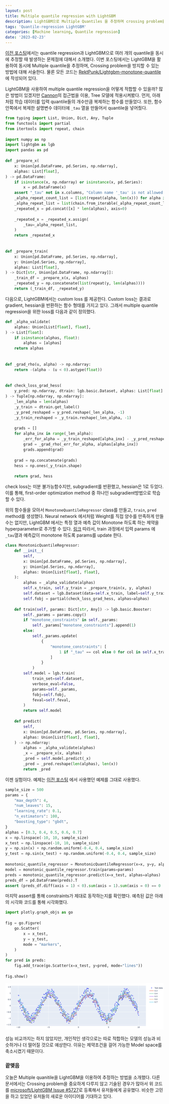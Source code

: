 ```yaml
---
layout: post
title: Multiple quantile regression with LightGBM
description: LightGBM으로 Multiple Quantiles 을 추정하며 crossing problem을 방지하는 방법을 알아보자.
tags: 'Quantile-regression LightGBM'
categories: [Machine learning, Quantile regression]
date: '2023-02-23'
---
```


[이전 포스팅](../qr-lgb/)에서는 quantile regression과 LightGBM으로 여러 개의 quantile을 동시에 추정할 때 발생하는 문제점에 대해서 소개했다. 이번 포스팅에서는 LightGBM을 활용하여 동시에 Multiple quantile을 추정하며, Crossing problem을 방지할 수 있는 방법에 대해 서술한다. 물론 모든 코드는 [RektPunk/Lightgbm-monotone-quantile](https://github.com/RektPunk/Lightgbm-monotone-quantile)에 작성되어 있다. 


LightGBM을 사용하여 multiple quantile regression을 어떻게 적합할 수 있을까? 많은 방법이 있겠지만 [Cannon](https://link.springer.com/article/10.1007/s00477-018-1573-6)의 접근법을 이용, Tree 모델에 적용시켜봤다.
먼저, 아래처럼 학습 데이터를 입력 quantile들의 개수만큼 복제하는 함수를 만들었다.
또한, 함수 안쪽에서 복제한 설명변수 데이터에 `_tau` 열을 만들어서 quantile을 넣어줬다.

```python
from typing import List, Union, Dict, Any, Tuple
from functools import partial
from itertools import repeat, chain

import numpy as np
import lightgbm as lgb
import pandas as pd

def _prepare_x(
    x: Union[pd.DataFrame, pd.Series, np.ndarray],
    alphas: List[float],
) -> pd.DataFrame:
    if isinstance(x, np.ndarray) or isinstance(x, pd.Series):
        x = pd.DataFrame(x)
    assert "_tau" not in x.columns, "Column name '_tau' is not allowed."
    _alpha_repeat_count_list = [list(repeat(alpha, len(x))) for alpha in alphas]
    _alpha_repeat_list = list(chain.from_iterable(_alpha_repeat_count_list))
    _repeated_x = pd.concat([x] * len(alphas), axis=0)

    _repeated_x = _repeated_x.assign(
        _tau=_alpha_repeat_list,
    )
    return _repeated_x


def _prepare_train(
    x: Union[pd.DataFrame, pd.Series, np.ndarray],
    y: Union[pd.Series, np.ndarray],
    alphas: List[float],
) -> Dict[str, Union[pd.DataFrame, np.ndarray]]:
    _train_df = _prepare_x(x, alphas)
    _repeated_y = np.concatenate(list(repeat(y, len(alphas))))
    return (_train_df, _repeated_y)
```

다음으로, LightGBM에서는 custom loss 를 제공한다.
Custom loss는 결과로 gradient, hessian을 반환하는 함수 형태를 가지고 있다.
그래서 multiple quantile regression을 위한 loss를 다음과 같이 정의했다.

```python
def _alpha_validate(
    alphas: Union[List[float], float],
) -> List[float]:
    if isinstance(alphas, float):
        alphas = [alphas]
    return alphas


def _grad_rho(u, alpha) -> np.ndarray:
    return -(alpha - (u < 0).astype(float))


def check_loss_grad_hess(
    y_pred: np.ndarray, dtrain: lgb.basic.Dataset, alphas: List[float]
) -> Tuple[np.ndarray, np.ndarray]:
    _len_alpha = len(alphas)
    _y_train = dtrain.get_label()
    _y_pred_reshaped = y_pred.reshape(_len_alpha, -1)
    _y_train_reshaped = _y_train.reshape(_len_alpha, -1)

    grads = []
    for alpha_inx in range(_len_alpha):
        _err_for_alpha = _y_train_reshaped[alpha_inx] - _y_pred_reshaped[alpha_inx]
        grad = _grad_rho(_err_for_alpha, alphas[alpha_inx])
        grads.append(grad)

    grad = np.concatenate(grads)
    hess = np.ones(_y_train.shape)

    return grad, hess
```
check loss는 미분 불가능함수지만, subgradient를 반환했고, hessian은 1로 두었다.
이를 통해, first-order optimization method 중 하나인 subgradient방법으로 학습할 수 있다.


위의 함수들을 모아서 `MonotoneQuantileRegressor` class를 만들고, `train`, `pred` method를 생성했다.
Neural network 에서처럼 Weight를 직접 양수를 만족하게 만들 수는 없지만, 
LightGBM 에서는 특정 열과 예측 값이 Monotone 하도록 하는 제약을 hyperparameter로 추가할 수 있다. [링크](https://lightgbm.readthedocs.io/en/latest/Parameters.html#monotone_constraints)
따라서, train 과정에서 입력 params 에 `_tau`열과 예측값이 monotone 하도록 params를 update 한다.
```python
class MonotonicQuantileRegressor:
    def __init__(
        self,
        x: Union[pd.DataFrame, pd.Series, np.ndarray],
        y: Union[pd.Series, np.ndarray],
        alphas: Union[List[float], float],
    ):
        alphas = _alpha_validate(alphas)
        self.x_train, self.y_train = _prepare_train(x, y, alphas)
        self.dataset = lgb.Dataset(data=self.x_train, label=self.y_train)
        self.fobj = partial(check_loss_grad_hess, alphas=alphas)

    def train(self, params: Dict[str, Any]) -> lgb.basic.Booster:
        self._params = params.copy()
        if "monotone_constraints" in self._params:
            self._params["monotone_constraints"].append(1)
        else:
            self._params.update(
                {
                    "monotone_constraints": [
                        1 if "_tau" == col else 0 for col in self.x_train.columns
                    ]
                }
            )
        self.model = lgb.train(
            train_set=self.dataset,
            verbose_eval=False,
            params=self._params,
            fobj=self.fobj,
            feval=self.feval,
        )
        return self.model

    def predict(
        self,
        x: Union[pd.DataFrame, pd.Series, np.ndarray],
        alphas: Union[List[float], float],
    ) -> np.ndarray:
        alphas = _alpha_validate(alphas)
        _x = _prepare_x(x, alphas)
        _pred = self.model.predict(_x)
        _pred = _pred.reshape(len(alphas), len(x))
        return _pred
```

이젠 실험이다. 예제는 [이전 포스팅](../qr-lgb) 에서 사용했던 예제를 그대로 사용했다.

```python
sample_size = 500
params = {
    "max_depth": 4,
    "num_leaves": 15,
    "learning_rate": 0.1,
    "n_estimators": 100,
    "boosting_type": "gbdt",
}
alphas = [0.3, 0.4, 0.5, 0.6, 0.7]
x = np.linspace(-10, 10, sample_size)
x_test = np.linspace(-10, 10, sample_size)
y = np.sin(x) + np.random.uniform(-0.4, 0.4, sample_size)
y_test = np.sin(x_test) + np.random.uniform(-0.4, 0.4, sample_size)

monotonic_quantile_regressor = MonotonicQuantileRegressor(x=x, y=y, alphas=alphas)
model = monotonic_quantile_regressor.train(params=params)
preds = monotonic_quantile_regressor.predict(x=x_test, alphas=alphas)
preds_df = pd.DataFrame(preds).T
assert (preds_df.diff(axis = 1) < 0).sum(axis = 1).sum(axis = 0) == 0
```
마지막 assert를 통해 constraints가 제대로 동작하는지를 확인했다.
예측된 값은 아래의 시각화 코드를 통해 시각화했다.

```python
import plotly.graph_objs as go

fig = go.Figure(
    go.Scatter(
        x = x_test,
        y = y_test,
        mode = "markers",
    )
)
for pred in preds:
    fig.add_trace(go.Scatter(x=x_test, y=pred, mode="lines"))

fig.show()
```
![](../assets/img/qr/2_1.png)

성능 비교까지는 하지 않았지만, 개인적인 생각으로는 따로 적합하는 모델의 성능과 비슷하거나 더 떨어질 것으로 예상한다. 이유는 제약조건을 걸어 가능한 Model space를 축소시켰기 때문이다.

### 끝맺음
오늘은 Multiple quanitile을 LightGBM을 이용하여 추정하는 방법을 소개했다. 다른 문서에서는 Crossing problem을 중요하게 다루지 않고 기술된 경우가 많아서 위 코드를 [microsoft/LightGBM Issue #5727](https://github.com/microsoft/LightGBM/issues/5727)로 등록해서 유저들에게 공유했다. 비슷한 고민을 하고 있었던 유저들의 새로운 아이디어를 기대하고 있다. 
